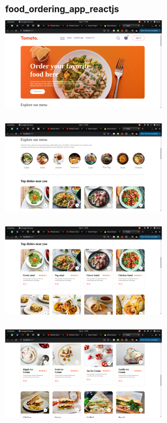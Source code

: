# food_ordering_app_reactjs


![Image alt](https://github.com/DouglaNyabasa/food_ordering_app_reactjs/blob/Main/Screenshot%20from%202024-09-03%2015-09-24.png?raw=true?raw=true)


<br/>

![Image alt](https://github.com/DouglaNyabasa/food_ordering_app_reactjs/blob/Main/Screenshot%20from%202024-09-03%2015-09-37.png?raw=true?raw=true)


<br/>

![Image alt](https://github.com/DouglaNyabasa/food_ordering_app_reactjs/blob/Main/Screenshot%20from%202024-09-03%2015-09-44.png?raw=true?raw=true)


<br/>

![Image alt](https://github.com/DouglaNyabasa/food_ordering_app_reactjs/blob/Main/Screenshot%20from%202024-09-03%2015-09-53.png?raw=true?raw=true)
